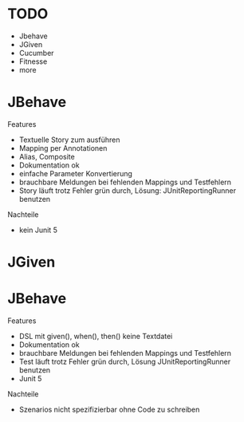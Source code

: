 
# TODO
 * Jbehave
 * JGiven
 * Cucumber
 * Fitnesse
 * more
 
# JBehave
 
Features
 * Textuelle Story zum ausführen
 * Mapping per Annotationen
 * Alias, Composite
 * Dokumentation ok
 * einfache Parameter Konvertierung
 * brauchbare Meldungen bei fehlenden Mappings und Testfehlern
 * Story läuft trotz Fehler grün durch, Lösung: JUnitReportingRunner benutzen
 
Nachteile
 * kein Junit 5

# JGiven

# JBehave
 
Features
 * DSL mit given(), when(), then() keine Textdatei
 * Dokumentation ok
 * brauchbare Meldungen bei fehlenden Mappings und Testfehlern
 * Test läuft trotz Fehler grün durch, Lösung JUnitReportingRunner benutzen
 * Junit 5

Nachteile
 * Szenarios nicht spezifizierbar ohne Code zu schreiben
